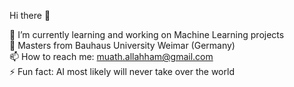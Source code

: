 Hi there 👋  


🔭 I’m currently learning and working on Machine Learning projects  
🏫 Masters from Bauhaus University Weimar (Germany)  
📫 How to reach me: muath.allahham@gmail.com  
⚡ Fun fact: AI most likely will never take over the world  
